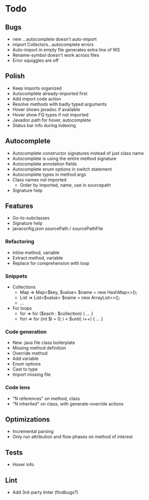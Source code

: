 # Todo

## Bugs
* new ...autocomplete doesn't auto-import
* import Collectors...autocomplete errors
* Auto-import in empty file generates extra line of WS
* Rename-symbol doesn't work across files
* Error squiggles are off

## Polish
* Keep imports organized
* Autocomplete already-imported first
* Add import code action
* Resolve methods with badly typed arguments
* Hover shows javadoc if available
* Hover show FQ types if not imported
* Javadoc path for hover, autocomplete
* Status bar info during indexing

## Autocomplete
* Autocomplete constructor signatures instead of just class name
* Autocomplete is using the entire method signature
* Autocomplete annotation fields
* Autocomplete enum options in switch statement
* Autocomplete types in method args
* Class names not imported
  * Order by imported, name, use in sourcepath
* Signature help

## Features 
* Go-to-subclasses
* Signature help
* javaconfig.json sourcePath / sourcePathFile

### Refactoring
* Inline method, variable
* Extract method, variable
* Replace for comprehension with loop

### Snippets
* Collections
  * Map => Map<$key, $value> $name = new HashMap<>();
  * List => List<$value> $name = new ArrayList<>();
  * ...
* For loops
  * for => for ($each : $collection) { ... }
  * fori => for (int $i = 0; i < $until; i++) { ... }

### Code generation
* New .java file class boilerplate
* Missing method definition
* Override method
* Add variable
* Enum options
* Cast to type
* Import missing file

### Code lens
* "N references" on method, class
* "N inherited" on class, with generate-override actions

## Optimizations
* Incremental parsing
* Only run attribution and flow phases on method of interest

## Tests
* Hover info

## Lint
* Add 3rd-party linter (findbugs?)